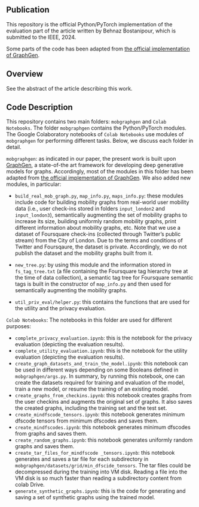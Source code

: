 ## Publication

This repository is the official Python/PyTorch implementation of the evaluation part of the article written by Behnaz Bostanipour, which is submitted to the IEEE, 2024.

Some parts of the code has been adapted from [the official implementation of GraphGen](https://github.com/idea-iitd/graphgen).

## Overview

See the abstract of the article describing this work.

## Code Description

This repository contains two main folders: `mobgraphgen` and `Colab Notebooks`. The folder `mobgraphgen` contains the Python/PyTorch modules. The Google Colaboratory notebooks of `Colab Notebooks` use modules of `mobgraphgen` for performing different tasks. Below, we discuss each folder in detail.

`mobgraphgen`: as indicated in our paper, the present work is built 
upon [GraphGen](https://arxiv.org/pdf/2001.08184.pdf), a state-of-the art framework for developing deep generative models for graphs. Accordingly, most of the modules in this folder has been adapted from [the official implementation of GraphGen](https://github.com/idea-iitd/graphgen). 
We also added new modules, in particular:
- `build_real_mob_graph.py`, `map_info.py`, `maps_info.py`: these modules include code for building mobility graphs from 
real-world user mobility data (i.e., user check-ins stored in folders `input_london2` and `input_london3`), semantically 
augmenting the set of mobility graphs to increase its size, building uniformly random mobility graphs, 
print different information about mobility graphs, etc. Note that we use a dataset of Foursquare check-ins 
(collected through Twitter’s public stream) from the City of London. Due to the terms and conditions of Twitter 
and Foursqaure, the dataset is private. Accordingly, we do not publish the dataset and the mobility graphs built from it.  

- `new_tree.py`: by using this module and the information stored in `fs_tag_tree.txt` (a file containing the Foursquare 
tag hierarchy tree at the time of data collection), a semantic tag tree for Foursquare semantic tags is built in the constructor 
of `map_info.py` and then used for semantically augmenting the mobility graphs.
- `util_priv_eval/helper.py`: this contains the functions that are used for the utility and the privacy evaluation. 

`Colab Notebooks`: The notebooks in this folder are used for different purposes:

- `complete_privacy_evaluation.ipynb`: this is the notebook for the privacy evaluation (depicting the evaluation results). 
- `complete_utility_evaluation.ipynb`: this is the notebook for the utility evaluation (depicting the evaluation results). 
- `create_graph_datasets_and_train_the_model.ipynb`: this notebook can be used in different ways depending on 
some Booleans defined in `mobgraphgen/args.py`. In summary, by running this notebook, one can create the datasets required for 
training and evaluation of the model, train a new model, or resume the training of an existing model.
- `create_graphs_from_checkins.ipynb`: this notebook creates graphs from the user checkins and augments the original set of graphs. It also saves the created graphs, including the training set and the test set.
- `create_mindfscode_tensors.ipynb`: this notebook generates minimum dfscode tensors from minimum dfscodes and saves them.
- `create_mindfscodes.ipynb`: this notebook generates minimum dfscodes from graphs and saves them.
- `create_random_graphs.ipynb`: this notebook generates uniformly random graphs and saves them.
- `create_tar_files_for_mindfscode _tensors.ipynb`: this notebook generates and saves a tar file for each subdirectory in 
`mobgraphgen/datasets/grid/min_dfscide_tensors`. The tar files could be decompressed during the training into VM disk. Reading a file into the VM disk is so much faster than reading a subdirectory content from colab Drive.
- `generate_synthetic_graphs.ipynb`: this is the code for generating and saving a set of synthetic graphs using the trained model.

